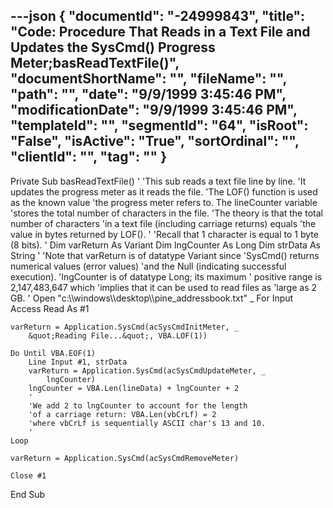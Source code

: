 ---json
{
  "documentId": "-24999843",
  "title": "Code: Procedure That Reads in a Text File and Updates the SysCmd() Progress Meter;basReadTextFile()",
  "documentShortName": "",
  "fileName": "",
  "path": "",
  "date": "9/9/1999 3:45:46 PM",
  "modificationDate": "9/9/1999 3:45:46 PM",
  "templateId": "",
  "segmentId": "64",
  "isRoot": "False",
  "isActive": "True",
  "sortOrdinal": "",
  "clientId": "",
  "tag": ""
}
---

Private Sub basReadTextFile()
    '
    'This sub reads a text file line by line.
    'It updates the progress meter as it reads the file.
    'The LOF() function is used as the known value
    'the progress meter refers to. The lineCounter variable
    'stores the total number of characters in the file.
    'The theory is that the total number of characters 
    'in a text file (including carriage returns) equals
    'the value in bytes returned by LOF().
    '
    'Recall that 1 character is equal to 1 byte (8 bits).
    '
    Dim varReturn As Variant
    Dim lngCounter As Long
    Dim strData As String
    '
    'Note that varReturn is of datatype Variant since
    'SysCmd() returns numerical values (error values)
    'and the Null (indicating successful execution).
    'lngCounter is of datatype Long; its maximum
    ' positive range is 2,147,483,647 which
    'implies that it can be used to read files as
    'large as 2 GB.
    '
    Open &quot;c:&bsol;&bsol;windows&bsol;&bsol;desktop&bsol;&bsol;pine_addressbook.txt&quot; _
        For Input Access Read As #1
    
    varReturn = Application.SysCmd(acSysCmdInitMeter, _
        &quot;Reading File...&quot;, VBA.LOF(1))
    
    Do Until VBA.EOF(1)
        Line Input #1, strData
        varReturn = Application.SysCmd(acSysCmdUpdateMeter, _
            lngCounter)
        lngCounter = VBA.Len(lineData) + lngCounter + 2
        '
        'We add 2 to lngCounter to account for the length
        'of a carriage return: VBA.Len(vbCrLf) = 2
        'where vbCrLf is sequentially ASCII char's 13 and 10.
        '
    Loop
    
    varReturn = Application.SysCmd(acSysCmdRemoveMeter)
    
    Close #1

End Sub
